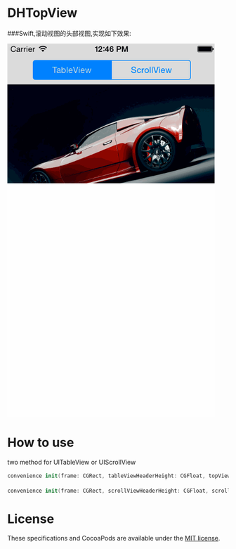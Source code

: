 DHTopView
=========

###Swift,滚动视图的头部视图,实现如下效果:

<img src="demo.gif" />

How to use
==========

two method for UITableView or UIScrollView
```swift
convenience init(frame: CGRect, tableViewHeaderHeight: CGFloat, topViewHeight: CGFloat, topViewImage: UIImage)

convenience init(frame: CGRect, scrollViewHeaderHeight: CGFloat, scrollViewContentHeight: CGFloat, topViewHeight: CGFloat, topViewImage: UIImage)
```


License
=======

These specifications and CocoaPods are available under the [MIT license](http://opensource.org/licenses/mit-license.php).